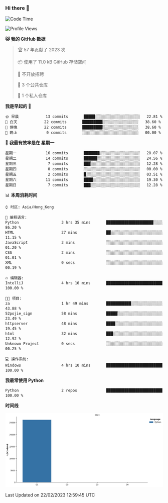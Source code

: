 ### Hi there 👋

<!--
**Mrzqd/Mrzqd** is a ✨ _special_ ✨ repository because its `README.md` (this file) appears on your GitHub profile.

Here are some ideas to get you started:

- 🔭 I’m currently working on ...
- 🌱 I’m currently learning ...
- 👯 I’m looking to collaborate on ...
- 🤔 I’m looking for help with ...
- 💬 Ask me about ...
- 📫 How to reach me: ...
- 😄 Pronouns: ...
- ⚡ Fun fact: ...
-->
<!--START_SECTION:waka-->
![Code Time](http://img.shields.io/badge/Code%20Time-4%20hrs%2027%20mins-blue)

![Profile Views](http://img.shields.io/badge/%E4%B8%AA%E4%BA%BA%E8%B5%84%E6%96%99%E8%A7%82%E7%9C%8B%E6%AC%A1%E6%95%B0-21-blue)

**🐱 我的 GitHub 数据** 

> 🏆 57 年贡献了 2023 次
 > 
> 📦  使用了 11.0 kB GitHub 存储空间 
 > 
> 🚫 不开放招聘
 > 
> 📜 3 个公共仓库 
 > 
> 🔑 1 个私人仓库 
 > 
**我是早起的 🐤** 

```text
🌞 早晨            13 commits       █████░░░░░░░░░░░░░░░░░░░░   22.81 % 
🌆 白天            22 commits       █████████░░░░░░░░░░░░░░░░   38.60 % 
🌃 傍晚            22 commits       █████████░░░░░░░░░░░░░░░░   38.60 % 
🌙 晚上             0 commits       ░░░░░░░░░░░░░░░░░░░░░░░░░   00.00 % 

```
📅 **我最有效率是在 星期一** 

```text
星期一             16 commits       ███████░░░░░░░░░░░░░░░░░░   28.07 % 
星期二             14 commits       ██████░░░░░░░░░░░░░░░░░░░   24.56 % 
星期三              7 commits       ███░░░░░░░░░░░░░░░░░░░░░░   12.28 % 
星期四              0 commits       ░░░░░░░░░░░░░░░░░░░░░░░░░   00.00 % 
星期五              2 commits       █░░░░░░░░░░░░░░░░░░░░░░░░   03.51 % 
星期六             11 commits       ████░░░░░░░░░░░░░░░░░░░░░   19.30 % 
星期日              7 commits       ███░░░░░░░░░░░░░░░░░░░░░░   12.28 % 

```


📊 **本周消耗时间** 

```text
⌚︎ 时区: Asia/Hong_Kong

💬 编程语言: 
Python                   3 hrs 35 mins       █████████████████████░░░░   86.20 % 
HTML                     27 mins             ██░░░░░░░░░░░░░░░░░░░░░░░   11.15 % 
JavaScript               3 mins              ░░░░░░░░░░░░░░░░░░░░░░░░░   01.20 % 
CSS                      2 mins              ░░░░░░░░░░░░░░░░░░░░░░░░░   01.01 % 
XML                      0 secs              ░░░░░░░░░░░░░░░░░░░░░░░░░   00.19 % 

🔥 编辑器: 
IntelliJ                 4 hrs 10 mins       █████████████████████████   100.00 % 

🐱‍💻 项目: 
za                       1 hr 49 mins        ███████████░░░░░░░░░░░░░░   43.88 % 
52pojie_sign             58 mins             █████░░░░░░░░░░░░░░░░░░░░   23.49 % 
httpserver               48 mins             ████░░░░░░░░░░░░░░░░░░░░░   19.45 % 
html                     32 mins             ███░░░░░░░░░░░░░░░░░░░░░░   12.92 % 
Unknown Project          0 secs              ░░░░░░░░░░░░░░░░░░░░░░░░░   00.25 % 

💻 操作系统: 
Windows                  4 hrs 10 mins       █████████████████████████   100.00 % 

```

**我最常使用 Python** 

```text
Python                   2 repos             █████████████████████████   100.00 % 

```


**时间线**

![Chart not found](https://raw.githubusercontent.com/Mrzqd/Mrzqd/main/charts/bar_graph.png) 


 Last Updated on 22/02/2023 12:59:45 UTC
<!--END_SECTION:waka-->
